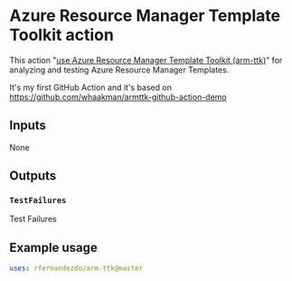 #  Azure Resource Manager Template Toolkit action

This action "[use Azure Resource Manager Template Toolkit (arm-ttk)](https://github.com/Azure/arm-ttk)" for analyzing and testing Azure Resource Manager Templates.

It's my first GitHub Action and  it's based on https://github.com/whaakman/armttk-github-action-demo

## Inputs

None

## Outputs
   
### `TestFailures`

Test Failures

## Example usage

```yaml
uses: rfernandezdo/arm-ttk@master
```